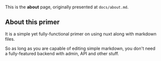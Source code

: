 This is the **about** page, originally presented at `docs/about.md`.

## About this primer

It is a simple yet fully-functional primer on using nuxt along with markdown files.

So as long as you are capable of editing simple markdown, you don't need a fully-featured backend with admin, API and other stuff.